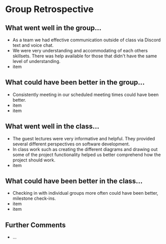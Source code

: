 # Group Retrospective

## What went well in the group...
* As a team we had effective communication outside of class via Discord text and voice chat.
* We were very understanding and accommodating of each others skillsets. There was help available for those that didn't have the same level of understanding.
* item

## What could have been better in the group...
* Consistently meeting in our scheduled meeting times could have been better.
* item
* item

## What went well in the class...
* The guest lectures were very informative and helpful. They provided several different perspectives on software development.
* In class work such as creating the different diagrams and drawing out some of the project functionality helped us better comprehend how the project should work.
* item

## What could have been better in the class...
* Checking in with individual groups more often could have been better, milestone check-ins.
* item
* item

## Further Comments
* ...